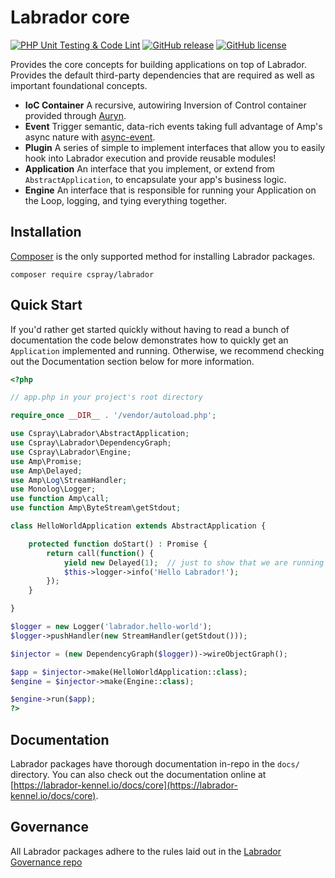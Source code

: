 # Labrador core

[![PHP Unit Testing & Code Lint](https://github.com/labrador-kennel/core/workflows/PHP%20Unit%20Testing%20&%20Code%20Lint/badge.svg)](https://github.com/labrador-kennel/core/actions?query=workflow%3A%22PHP+Unit+Testing+%26+Code+Lint%22)
[![GitHub release](https://img.shields.io/github/release/labrador-kennel/core.svg?style=flat-square)](https://github.com/cspray/labrador/releases/latest)
[![GitHub license](https://img.shields.io/github/license/labrador-kennel/core.svg?style=flat-square)](http://opensource.org/licenses/MIT)

Provides the core concepts for building applications on top of Labrador. Provides the default third-party dependencies 
that are required as well as important foundational concepts.

- **IoC Container** A recursive, autowiring Inversion of Control container provided through [Auryn].
- **Event** Trigger semantic, data-rich events taking full advantage of Amp's async nature with [async-event].
- **Plugin** A series of simple to implement interfaces that allow you to easily hook into Labrador execution and provide reusable modules!
- **Application** An interface that you implement, or extend from `AbstractApplication`, to encapsulate your app's business logic.
- **Engine** An interface that is responsible for running your Application on the Loop, logging, and tying everything together.

## Installation

[Composer] is the only supported method for installing Labrador packages.

```
composer require cspray/labrador
```

## Quick Start

If you'd rather get started quickly without having to read a bunch of documentation the code below demonstrates how to 
quickly get an `Application` implemented and running. Otherwise, we recommend checking out the Documentation section 
below for more information.

```php
<?php

// app.php in your project's root directory

require_once __DIR__ . '/vendor/autoload.php';

use Cspray\Labrador\AbstractApplication;
use Cspray\Labrador\DependencyGraph;
use Cspray\Labrador\Engine;
use Amp\Promise;
use Amp\Delayed;
use Amp\Log\StreamHandler;
use Monolog\Logger;
use function Amp\call;
use function Amp\ByteStream\getStdout;

class HelloWorldApplication extends AbstractApplication {

    protected function doStart() : Promise {
        return call(function() {
            yield new Delayed(1);  // just to show that we are running on the Loop
            $this->logger->info('Hello Labrador!');
        }); 
    }

}

$logger = new Logger('labrador.hello-world');
$logger->pushHandler(new StreamHandler(getStdout()));

$injector = (new DependencyGraph($logger))->wireObjectGraph();

$app = $injector->make(HelloWorldApplication::class);
$engine = $injector->make(Engine::class);

$engine->run($app);
?>
```

## Documentation

Labrador packages have thorough documentation in-repo in the `docs/` directory. You can also check out the 
documentation online at [https://labrador-kennel.io/docs/core](https://labrador-kennel.io/docs/core).

## Governance

All Labrador packages adhere to the rules laid out in the [Labrador Governance repo](https://github.com/labrador-kennel/governance)

[Auryn]: https://github.com/rdlowrey/Auryn
[async-event]: https://github.com/labrador-kennel/async-event
[Composer]: https://getcomposer.org